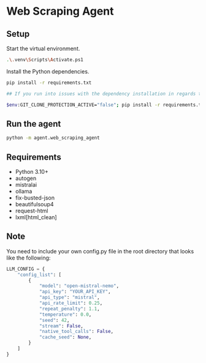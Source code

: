 # Web Scraping Agent

## Setup

Start the virtual environment.
```bash
.\.venv\Scripts\Activate.ps1
```

Install the Python dependencies.

```bash
pip install -r requirements.txt

## If you run into issues with the dependency installation in regards to the git cloning, then run this instead:

$env:GIT_CLONE_PROTECTION_ACTIVE="false"; pip install -r requirements.txt
```

## Run the agent

```bash
python -m agent.web_scraping_agent
```

## Requirements

- Python 3.10+
- autogen
- mistralai
- ollama
- fix-busted-json
- beautifulsoup4
- request-html
- lxml[html_clean]

## Note
You need to include your own config.py file in the root directory that looks like the following:
```python
LLM_CONFIG = {
    "config_list": [
        {
            "model": "open-mistral-nemo",
            "api_key": "YOUR_API_KEY",
            "api_type": "mistral",
            "api_rate_limit": 0.25,
            "repeat_penalty": 1.1,
            "temperature": 0.0,
            "seed": 42,
            "stream": False,
            "native_tool_calls": False,
            "cache_seed": None,
        }
    ]
}
```